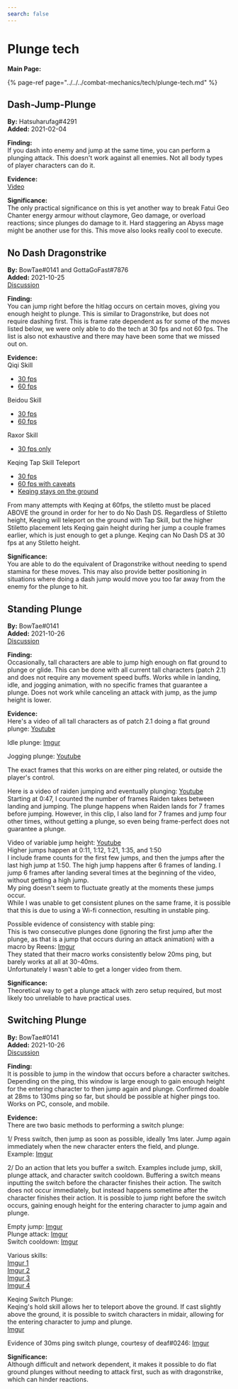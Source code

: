 ```yaml
---
search: false
---
```


# Plunge tech

**Main Page:**  

{% page-ref page="../../../combat-mechanics/tech/plunge-tech.md" %}

## Dash-Jump-Plunge  

**By:** Hatsuharufag#4291  
**Added:** 2021-02-04  

**Finding:**  
If you dash into enemy and jump at the same time, you can perform a plunging attack. This doesn't work against all enemies. Not all body types of player characters can do it.  

**Evidence:**  
[Video](https://www.youtube.com/watch?v=jmRe7FS_T0Q)  

**Significance:**  
The only practical significance on this is yet another way to break Fatui Geo Chanter energy armour without claymore, Geo damage, or overload reactions;
since plunges do damage to it. Hard staggering an Abyss mage might be another use for this. This move also looks really cool to execute.  

## No Dash Dragonstrike

**By:** BowTae#0141 and GottaGoFast#7876  
**Added:** 2021-10-25  
[Discussion](https://tickets.deeznuts.moe/ticket-archive/attachments_896163835248001034_902207648726908938_transcript-no-dash-dragonstrike.html)  

**Finding:**  
You can jump right before the hitlag occurs on certain moves, giving you enough height to plunge. This is similar to Dragonstrike, but does not require dashing first. This is frame rate dependent as for some of the moves listed below, we were only able to do the tech at 30 fps and not 60 fps. The list is also not exhaustive and there may have been some that we missed out on.

**Evidence:**  
Qiqi Skill  
* [30 fps](https://youtu.be/zumumTW6Yqc)  
* [60 fps](https://youtu.be/Um1oXMVAAXg)  

Beidou Skill  
* [30 fps](https://youtu.be/td9VQrouKh4)  
* [60 fps](https://youtu.be/DiFl5ZQ_rUw)  

Raxor Skill
* [30 fps only](https://youtu.be/OxBj-1oa2SQ)  

Keqing Tap Skill Teleport  
* [30 fps](https://youtu.be/SaA45XhNypU)  
* [60 fps with caveats](https://youtu.be/VPZlo9sSqGc)  
* [Keqing stays on the ground](https://youtu.be/UPlyT5bJiro)  

From many attempts with Keqing at 60fps, the stiletto must be placed ABOVE the ground in order for her to do No Dash DS. Regardless of Stiletto height, Keqing will teleport on the ground with Tap Skill, but the higher Stiletto placement lets Keqing gain height during her jump a couple frames earlier, which is just enough to get a plunge. Keqing can No Dash DS at 30 fps at any Stiletto height.  

**Significance:**  
You are able to do the equivalent of Dragonstrike without needing to spend stamina for these moves. This may also provide better positioning in situations where doing a dash jump would move you too far away from the enemy for the plunge to hit.

## Standing Plunge  

**By:** BowTae#0141  
**Added:** 2021-10-26  
[Discussion](https://tickets.deeznuts.moe/ticket-archive/attachments_886080851354480651_896124791394820106_transcript-standing-plunge.html)

**Finding:**  
Occasionally, tall characters are able to jump high enough on flat ground to plunge or glide. This can be done with all current tall characters (patch 2.1) and does not require any movement speed buffs. Works while in landing, idle, and jogging animation, with no specific frames that guarantee a plunge. Does not work while canceling an attack with jump, as the jump height is lower.

**Evidence:**  
Here's a video of all tall characters as of patch 2.1 doing a flat ground plunge: [Youtube](https://youtu.be/ZuXTD-lDX5M)

Idle plunge: [Imgur](https://imgur.com/JzwCHFt)

Jogging plunge: [Youtube](https://youtu.be/bwq6XVIYKw0)

The exact frames that this works on are either ping related, or outside the player's control.

Here is a video of raiden jumping and eventually plunging: [Youtube](https://youtu.be/33fDqBo-I7U)  
Starting at 0:47, I counted the number of frames Raiden takes between landing and jumping. The plunge happens when Raiden lands for 7 frames before jumping. However, in this clip, I also land for 7 frames and jump four other times, without getting a plunge, so even being frame-perfect does not guarantee a plunge.

Video of variable jump height: [Youtube](https://youtu.be/LglDsm3mX0U)  
Higher jumps happen at 0:11, 1:12, 1:21, 1:35, and 1:50  
I include frame counts for the first few jumps, and then the jumps after the last high jump at 1:50. The high jump happens after 6 frames of landing. I jump 6 frames after landing several times at the beginning of the video, without getting a high jump.  
My ping doesn't seem to fluctuate greatly at the moments these jumps occur.  
While I was unable to get consistent plunes on the same frame, it is possible that this is due to using a Wi-fi connection, resulting in unstable ping.  

Possible evidence of consistency with stable ping:  
This is two consecutive plunges done (ignoring the first jump after the plunge, as that is a jump that occurs during an attack animation) with a macro by Reens: [Imgur](https://imgur.com/CaJbT7m)  
They stated that their macro works consistently below 20ms ping, but barely works at all at 30-40ms.  
Unfortunately I wasn't able to get a longer video from them.

**Significance:**  
Theoretical way to get a plunge attack with zero setup required, but most likely too unreliable to have practical uses.

## Switching Plunge  

**By:** BowTae#0141  
**Added:** 2021-10-26  
[Discussion](https://tickets.deeznuts.moe/ticket-archive/attachments_886679130878390322_896124748726149130_transcript-switch-plunge.html)

**Finding:**  
It is possible to jump in the window that occurs before a character switches. Depending on the ping, this window is large enough to gain enough height for the entering character to then jump again and plunge. Confirmed doable at 28ms to 130ms ping so far, but should be possible at higher pings too. Works on PC, console, and mobile.

**Evidence:**  
There are two basic methods to performing a switch plunge:  

1/ Press switch, then jump as soon as possible, ideally 1ms later. Jump again immediately when the new character enters the field, and plunge.  
Example: [Imgur](https://imgur.com/aUpxPk0)  

2/ Do an action that lets you buffer a switch. Examples include jump, skill, plunge attack, and character switch cooldown. Buffering a switch means inputting the switch before the character finishes their action. The switch does not occur immediately, but instead happens sometime after the character finishes their action. It is possible to jump right before the switch occurs, gaining enough height for the entering character to jump again and plunge.  

Empty jump: [Imgur](https://imgur.com/l4CxYj8)  
Plunge attack: [Imgur](https://imgur.com/uoVg569)  
Switch cooldown: [Imgur](https://imgur.com/arv4hoG)  

Various skills:  
[Imgur 1](https://imgur.com/lzqfuLG)  
[Imgur 2](https://imgur.com/b0Kb9Kw)  
[Imgur 3](https://imgur.com/UwWgrFH)  
[Imgur 4](https://imgur.com/xzRsK8E)  

Keqing Switch Plunge:  
Keqing's hold skill allows her to teleport above the ground. If cast slightly above the ground, it is possible to switch characters in midair, allowing for the entering character to jump and plunge.  
[Imgur](https://imgur.com/fpnIttx)  

Evidence of 30ms ping switch plunge, courtesy of deaf#0246:
[Imgur](https://imgur.com/TLat2We) 

**Significance:**  
Although difficult and network dependent, it makes it possible to do flat ground plunges without needing to attack first, such as with dragonstrike, which can hinder reactions.
